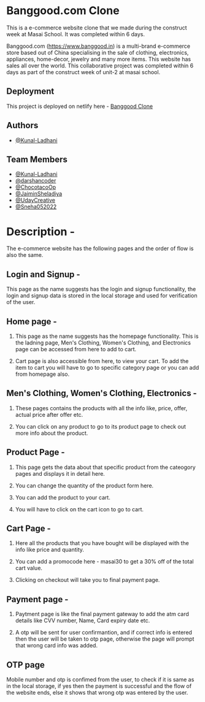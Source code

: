 # Banggood.com Clone

This is a e-commerce website clone that we made during the construct week at Masai School. It was completed within 6 days.

Banggood.com (https://www.banggood.in) is a multi-brand e-commerce store based out of China specialising in the sale of clothing, electronics, appliances, home-decor, jewelry and many more items. This website has sales all over the world. This collaborative project was completed within 6 days as part of the construct week of unit-2 at masai school.

## Deployment

This project is deployed on netlify here - [Banggood Clone](https://banggood-clone-masai.netlify.app/)

## Authors

- [@Kunal-Ladhani](https://github.com/Kunal-Ladhani)


## Team Members

- [@Kunal-Ladhani](https://github.com/Kunal-Ladhani)
- [@darshancoder](https://github.com/darshancoder)
- [@ChocotacoOp](https://github.com/ChocotacoOp)
- [@JaiminSheladiya](https://github.com/JaiminSheladiya)
- [@UdayCreative](https://github.com/UdayCreative)
- [@Sneha052022](https://github.com/Sneha052022)

# Description -

The e-commerce website has the following pages and the order of flow is also the same.

## Login and Signup -

This page as the name suggests has the login and signup functionality, the login and signup data is stored in the local storage and used for verification of the user.

## Home page -

1. This page as the name suggests has the homepage functionality. This is the ladning page, Men's Clothing, Women's Clothing, and Electronics page can be accessed from here to add to cart.

2. Cart page is also accessible from here, to view your cart. To add the item to cart you will have to go to specific category page or you can add from homepage also.

## Men's Clothing, Women's Clothing, Electronics - 

1. These pages contains the products with all the info like, price, offer, actual price after offer etc.

2. You can click on any product to go to its product page to check out more info about the product.

## Product Page - 

1. This page gets the data about that specific product from the cateogory pages and displays it in detail here. 

2. You can change the quantity of the product form here.

3. You can add the product to your cart.

4. You will have to click on the cart icon to go to cart.

## Cart Page - 

1. Here all the products that you have bought will be displayed with the info like price and quantity.

2. You can add a promocode here - masai30 to get a 30% off of the total cart value.

3. Clicking on checkout will take you to final payment page.

## Payment page - 

1. Paytment page is like the final payment gateway to add the atm card details like CVV number, Name,  Card expiry date etc.

2. A otp will be sent for user confirmantion, and if correct info is entered then the user will be taken to otp page, otherwise the page will prompt that wrong card info was added.

## OTP page

Mobile number and otp is confimed from the user, to check if it is same as in the local storage, if yes then the payment is successful and the flow of the website ends, else it shows that wrong otp was entered by the user.


